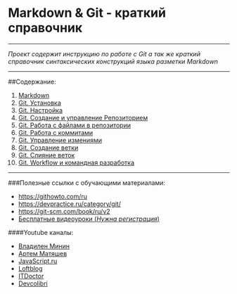 # Markdown & Git - краткий справочник
---
*Проект содержит инструкцию по работе с Git а так же краткий справочник синтаксических конструкций языка разметки Markdown*

---
##Содержание:
1. [Markdown ](./Markdown%20%D1%81%D0%BF%D1%80%D0%B0%D0%B2%D0%BE%D1%87%D0%BD%D0%B8%D0%BA.md)
2. [Git. Установка](./Git.%20%D0%A3%D1%81%D1%82%D0%B0%D0%BD%D0%BE%D0%B2%D0%BA%D0%B0.md)
3. [Git. Настройка](./Git.%20%D0%9D%D0%B0%D1%81%D1%82%D1%80%D0%BE%D0%B9%D0%BA%D0%B0.md)
4. [Git. Создание и управление Репозиторием](./Git.%20%D0%A1%D0%BE%D0%B7%D0%B4%D0%B0%D0%BD%D0%B8%D0%B5%20%D0%B8%20%D1%83%D0%BF%D1%80%D0%B0%D0%B2%D0%BB%D0%B5%D0%BD%D0%B8%D0%B5%20%D1%80%D0%B5%D0%BF%D0%BE%D0%B7%D0%B8%D1%82%D0%BE%D1%80%D0%B8%D0%B5%D0%BC.md)
5. [Git. Работа с файлами в репозитории](./Git.%20%D0%A0%D0%B0%D0%B1%D0%BE%D1%82%D0%B0%20%D1%81%20%D1%84%D0%B0%D0%B9%D0%BB%D0%B0%D0%BC%D0%B8%20%D0%B2%20%D1%80%D0%B5%D0%BF%D0%BE%D0%B7%D0%B8%D1%82%D0%BE%D1%80%D0%B8%D0%B8.md)
6. [Git. Работа с коммитами](./Git.%20%D0%A0%D0%B0%D0%B1%D0%BE%D1%82%D0%B0%20%D1%81%20%D0%BA%D0%BE%D0%BC%D0%BC%D0%B8%D1%82%D0%B0%D0%BC%D0%B8.md)
7. [Git. Управление измениями]()
8. [Git. Создание ветки]()
9. [Git. Слияние веток]()
10. [Git. Workflow и командная разработка]()

---

###Полезные ссылки с обучающими материалами:
- <https://githowto.com/ru>
- <https://devpractice.ru/category/git/>
- <https://git-scm.com/book/ru/v2>
- [Бесплатные видеоуроки (*Нужна регистрация*)](https://gb.ru/courses/1117)

####Youtube каналы:
- [Владилен Минин](https://www.youtube.com/watch?v=zZBiln_2FhM)
- [Артем Матяшев](https://www.youtube.com/watch?v=SEvR78OhGtw)
- [JavaScript.ru](https://www.youtube.com/watch?v=W4hoc24K93E&list=PLDyvV36pndZFHXjXuwA_NywNrVQO0aQqb)
- [Loftblog](https://www.youtube.com/playlist?list=PLY4rE9dstrJyTdVJpv7FibSaXB4BHPInb)
- [ITDoctor](https://www.youtube.com/watch?v=JdUzxh8miQw&list=PLuY6eeDuleIOMB2R_Kky05ZfiAx2_pbAH)
- [Devcolibri](https://www.youtube.com/watch?v=en6gms6e54Q&list=PLIU76b8Cjem5B3sufBJ_KFTpKkMEvaTQR)